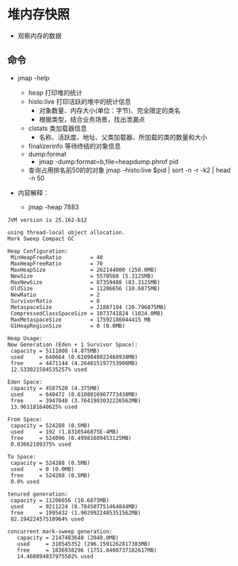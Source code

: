 # 堆内存快照
- 观察内存的数据

## 命令
- jmap -help
  - heap 打印堆的统计
  - histo:live 打印活跃的堆中的统计信息
    - 对象数量、内存大小(单位：字节)、完全限定的类名
    - 根据类型，结合业务场景，找出泄漏点
  - clstats 类加载器信息
    - 名称、活跃度、地址、父类加载器、所加载的类的数量和大小
  - finalizerinfo 等待终结的对象信息
  - dump:format
    - jmap -dump:format=b,file=heapdump.phrof pid
  - 查询占用排名前50的的对象
    jmap –histo:live $pid | sort -n -r -k2 | head -n 50   

- 内容解释：
  - jmap -heap 7883

```
JVM version is 25.162-b12

using thread-local object allocation.
Mark Sweep Compact GC

Heap Configuration:
 MinHeapFreeRatio         = 40
 MaxHeapFreeRatio         = 70
 MaxHeapSize              = 262144000 (250.0MB)
 NewSize                  = 5570560 (5.3125MB)
 MaxNewSize               = 87359488 (83.3125MB)
 OldSize                  = 11206656 (10.6875MB)
 NewRatio                 = 2
 SurvivorRatio            = 8
 MetaspaceSize            = 21807104 (20.796875MB)
 CompressedClassSpaceSize = 1073741824 (1024.0MB)
 MaxMetaspaceSize         = 17592186044415 MB
 G1HeapRegionSize         = 0 (0.0MB)

Heap Usage:
New Generation (Eden + 1 Survivor Space):
 capacity = 5111808 (4.875MB)
 used     = 640664 (0.6109848022460938MB)
 free     = 4471144 (4.264015197753906MB)
 12.533021584535257% used

Eden Space:
 capacity = 4587520 (4.375MB)
 used     = 640472 (0.6108016967773438MB)
 free     = 3947048 (3.7641983032226562MB)
 13.961181640625% used

From Space:
 capacity = 524288 (0.5MB)
 used     = 192 (1.8310546875E-4MB)
 free     = 524096 (0.49981689453125MB)
 0.03662109375% used

To Space:
 capacity = 524288 (0.5MB)
 used     = 0 (0.0MB)
 free     = 524288 (0.5MB)
 0.0% used

tenured generation:
 capacity = 11206656 (10.6875MB)
 used     = 9211224 (8.784507751464844MB)
 free     = 1995432 (1.9029922485351562MB)
 82.19422457510964% used

concurrent mark-sweep generation:
   capacity = 2147483648 (2048.0MB)
   used     = 310545352 (296.1591262817383MB)
   free     = 1836938296 (1751.8408737182617MB)
   14.460894837975502% used
```
